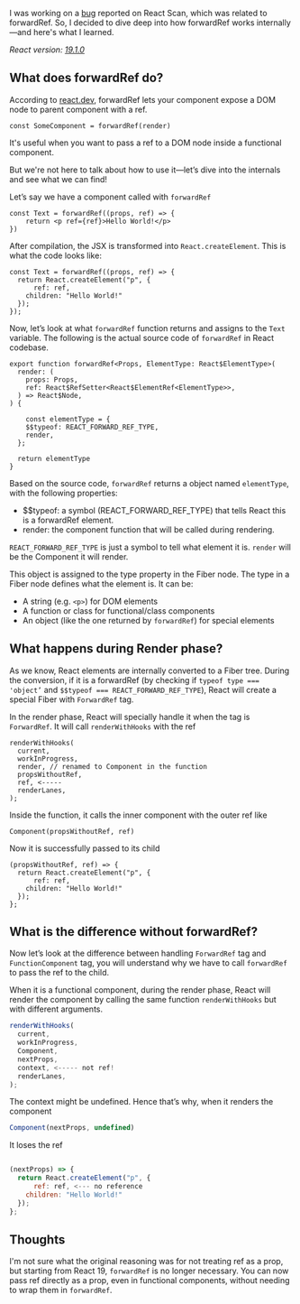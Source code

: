 I was working on a [bug](https://github.com/aidenybai/react-scan/issues/355) reported on React Scan, which was related to forwardRef. So, I decided to dive deep into how forwardRef works internally—and here's what I learned.

*React version: [19.1.0](https://github.com/facebook/react/releases/tag/v19.1.0)*

## What does forwardRef do?

According to [react.dev](https://react.dev/reference/react/forwardRef), forwardRef lets your component expose a DOM node to parent component with a ref.
```
const SomeComponent = forwardRef(render)
```

It's useful when you want to pass a ref to a DOM node inside a functional component.

But we're not here to talk about how to use it—let’s dive into the internals and see what we can find!

Let’s say we have a component called with `forwardRef`

```
const Text = forwardRef((props, ref) => {
	return <p ref={ref}>Hello World!</p>
})
```

After compilation, the JSX is transformed into `React.createElement`. This is what the code looks like:

```
const Text = forwardRef((props, ref) => {
  return React.createElement("p", {
	  ref: ref,
    children: "Hello World!"
  });
});
```

Now, let’s look at what `forwardRef` function returns and assigns to the `Text` variable. The following is the actual source code of `forwardRef` in React codebase.

```
export function forwardRef<Props, ElementType: React$ElementType>(
  render: (
    props: Props,
    ref: React$RefSetter<React$ElementRef<ElementType>>,
  ) => React$Node,
) {

	const elementType = {
    $$typeof: REACT_FORWARD_REF_TYPE,
    render,
  };
  
  return elementType
}
```

Based on the source code, `forwardRef` returns a object named `elementType`, with the following properties:
* $$typeof: a symbol (REACT_FORWARD_REF_TYPE) that tells React this is a forwardRef element.
* render: the component function that will be called during rendering.

`REACT_FORWARD_REF_TYPE` is just a symbol to tell what element it is. `render` will be the Component it will render.

This object is assigned to the type property in the Fiber node. The type in a Fiber node defines what the element is. It can be:
* A string (e.g. `<p>`) for DOM elements
* A function or class for functional/class components
* An object (like the one returned by `forwardRef`) for special elements

## What happens during Render phase?

As we know, React elements are internally converted to a Fiber tree. During the conversion, if it is a forwardRef (by checking if `typeof type === 'object’` and `$$typeof === REACT_FORWARD_REF_TYPE`), React will create a special Fiber with `ForwardRef` tag.

In the render phase, React will specially handle it when the tag is `ForwardRef`. It will call `renderWithHooks` with the ref

```
renderWithHooks(
  current,
  workInProgress,
  render, // renamed to Component in the function
  propsWithoutRef,
  ref, <-----
  renderLanes,
);
```

Inside the function, it calls the inner component with the outer ref like
```
Component(propsWithoutRef, ref)
```

Now it is successfully passed to its child
```
(propsWithoutRef, ref) => {
  return React.createElement("p", {
	  ref: ref,
    children: "Hello World!"
  });
};
```

## What is the difference without forwardRef?

Now let’s look at the difference between handling `ForwardRef` tag and `FunctionComponent` tag, you will understand why we have to call `forwardRef` to pass the ref to the child.

When it is a functional component, during the render phase, React will render the component by calling the same function `renderWithHooks` but with different arguments.

```jsx
renderWithHooks(
  current,
  workInProgress,
  Component,
  nextProps,
  context, <----- not ref!
  renderLanes,
);
```

The context might be undefined. Hence that’s why, when it renders the component

```jsx
Component(nextProps, undefined)
```

It loses the ref

```jsx

(nextProps) => {
  return React.createElement("p", {
	  ref: ref, <--- no reference
    children: "Hello World!"
  });
};
```


## Thoughts

I'm not sure what the original reasoning was for not treating ref as a prop, but starting from React 19, `forwardRef` is no longer necessary. You can now pass ref directly as a prop, even in functional components, without needing to wrap them in `forwardRef`.
